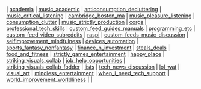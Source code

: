 | [academia](https://www.reddit.com/user/befoul/m/academia) | [music_academic](https://www.reddit.com/user/befoul/m/music_academic)
| [anticonsumption_decluttering](https://www.reddit.com/user/befoul/m/anticonsumption_decluttering) | [music_critical_listening](https://www.reddit.com/user/befoul/m/music_critical_listening)
| [cambridge_boston_ma](https://www.reddit.com/user/befoul/m/cambridge_boston_ma) | [music_pleasure_listening](https://www.reddit.com/user/befoul/m/music_pleasure_listening)
| [consumption_clutter](https://www.reddit.com/user/befoul/m/consumption_clutter) | [music_strictly_production](https://www.reddit.com/user/befoul/m/music_strictly_production)
| [corgs](https://www.reddit.com/user/befoul/m/corgs) | [professional_tech_skills](https://www.reddit.com/user/befoul/m/professional_tech_skills)
| [custom_feed_guides_manuals](https://www.reddit.com/user/befoul/m/custom_feed_guides_manuals) | [programming_etc](https://www.reddit.com/user/befoul/m/programming_etc)
| [custom_feed_video_subreddits](https://www.reddit.com/user/befoul/m/custom_feed_video_subreddits) | [raspi](https://www.reddit.com/user/befoul/m/raspi)
| [custom_feeds_music_discussion](https://www.reddit.com/user/befoul/m/custom_feeds_music_discussion) | [selfimprovement_mindfulness](https://www.reddit.com/user/befoul/m/selfimprovement_mindfulness)
| [devices_automation](https://www.reddit.com/user/befoul/m/devices_automation) | [sports_fantasy_nonfantasy](https://www.reddit.com/user/befoul/m/sports_fantasy_nonfantasy)
| [finance_n_investment](https://www.reddit.com/user/befoul/m/finance_n_investment) | [steals_deals](https://www.reddit.com/user/befoul/m/steals_deals)
| [food_and_fitness](https://www.reddit.com/user/befoul/m/food_and_fitness) | [strictly_games_entertainment](https://www.reddit.com/user/befoul/m/strictly_games_entertainment)
| [happy_place](https://www.reddit.com/user/befoul/m/happy_place) | [striking_visuals_collab](https://www.reddit.com/user/befoul/m/striking_visuals_collab)
| [job_help_opportunities](https://www.reddit.com/user/befoul/m/job_help_opportunities) | [striking_visuals_collab_fodder](https://www.reddit.com/user/befoul/m/striking_visuals_collab_fodder)
| [lists](https://www.reddit.com/user/befoul/m/lists) | [tech_news_discussion](https://www.reddit.com/user/befoul/m/tech_news_discussion)
| [lol_wat](https://www.reddit.com/user/befoul/m/lol_wat) | [visual_art](https://www.reddit.com/user/befoul/m/visual_art)
| [mindless_entertainment](https://www.reddit.com/user/befoul/m/mindless_entertainment) | [when_i_need_tech_support](https://www.reddit.com/user/befoul/m/when_i_need_tech_support)
| [world_improvement_worldliness](https://www.reddit.com/user/befoul/m/world_improvement_worldliness) | |
